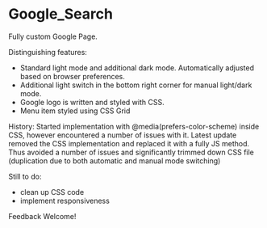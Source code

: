 # Google_Search

Fully custom Google Page.

Distinguishing features:

- Standard light mode and additional dark mode. Automatically adjusted based on browser preferences.
- Additional light switch in the bottom right corner for manual light/dark mode.
- Google logo is written and styled with CSS.
- Menu item styled using CSS Grid

History:
Started implementation with @media(prefers-color-scheme) inside CSS, however encountered a number of issues with it. Latest update removed the CSS implementation and replaced it with a fully JS method. Thus avoided a number of issues and significantly trimmed down CSS file (duplication due to both automatic and manual mode switching)

Still to do:

- clean up CSS code
- implement responsiveness

Feedback Welcome!
